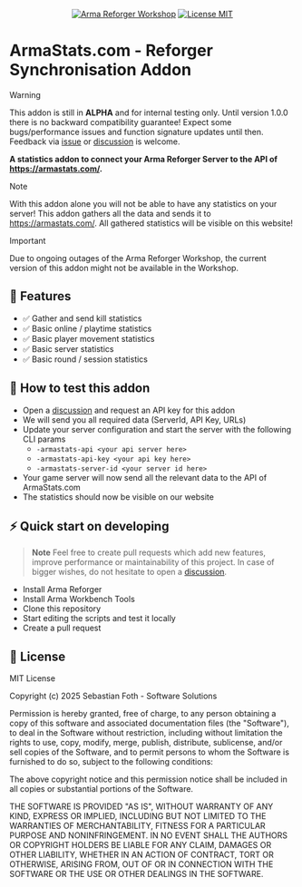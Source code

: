 <div align="center">

[![Arma Reforger Workshop](https://img.shields.io/badge/Workshop-647C62912FCE9459-blue?style=flat-square)](https://reforger.armaplatform.com/workshop/647C62912FCE9459)
[![License MIT](https://img.shields.io/badge/License-MIT-green?style=flat-square)](https://opensource.org/licenses/MIT)

</div>

# ArmaStats.com - Reforger Synchronisation Addon

> [!WARNING]
> This addon is still in **ALPHA** and for internal testing only. Until version 1.0.0 there is no backward compatibility guarantee! Expect some bugs/performance issues and function signature updates until then. Feedback via [issue](https://github.com/armastats-com/addon-reforger-synchronisation-module/issues) or [discussion](https://github.com/armastats-com/addon-reforger-synchronisation-module/discussions) is welcome.

**A statistics addon to connect your Arma Reforger Server to the API of https://armastats.com/.**

> [!NOTE]
> With this addon alone you will not be able to have any statistics on your server! This addon gathers all the data and sends it to https://armastats.com/. 
> All gathered statistics will be visible on this website!

> [!IMPORTANT]
> Due to ongoing outages of the Arma Reforger Workshop, the current version of this addon might not be available in the Workshop.

## 🚀 Features
- ✅ Gather and send kill statistics
- ✅ Basic online / playtime statistics
- ✅ Basic player movement statistics
- ✅ Basic server statistics
- ✅ Basic round / session statistics

## 📖 How to test this addon
* Open a [discussion](https://github.com/armastats-com/addon-reforger-synchronisation-module/discussions) and request an API key for this addon
* We will send you all required data (ServerId, API Key, URLs)
* Update your server configuration and start the server with the following CLI params  
  * `-armastats-api <your api server here>`
  * `-armastats-api-key <your api key here>`
  * `-armastats-server-id <your server id here>`
* Your game server will now send all the relevant data to the API of ArmaStats.com
* The statistics should now be visible on our website

## ⚡ Quick start on developing

> **Note**
> Feel free to create pull requests which add new features, improve performance or maintainability of this project.
> In case of bigger wishes, do not hesitate to open a [discussion](https://github.com/armastats-com/addon-reforger-synchronisation-module/discussions).

- Install Arma Reforger
- Install Arma Workbench Tools
- Clone this repository
- Start editing the scripts and test it locally
- Create a pull request

## 📕 License

MIT License

Copyright (c) 2025 Sebastian Foth - Software Solutions

Permission is hereby granted, free of charge, to any person obtaining a copy of this software and associated documentation files (the "Software"), to deal in the Software without restriction, including without limitation the rights to use, copy, modify, merge, publish, distribute, sublicense, and/or sell copies of the Software, and to permit persons to whom the Software is furnished to do so, subject to the following conditions:

The above copyright notice and this permission notice shall be included in all copies or substantial portions of the Software.

THE SOFTWARE IS PROVIDED "AS IS", WITHOUT WARRANTY OF ANY KIND, EXPRESS OR IMPLIED, INCLUDING BUT NOT LIMITED TO THE WARRANTIES OF MERCHANTABILITY, FITNESS FOR A PARTICULAR PURPOSE AND NONINFRINGEMENT. IN NO EVENT SHALL THE AUTHORS OR COPYRIGHT HOLDERS BE LIABLE FOR ANY CLAIM, DAMAGES OR OTHER LIABILITY, WHETHER IN AN ACTION OF CONTRACT, TORT OR OTHERWISE, ARISING FROM, OUT OF OR IN CONNECTION WITH THE SOFTWARE OR THE USE OR OTHER DEALINGS IN THE SOFTWARE.